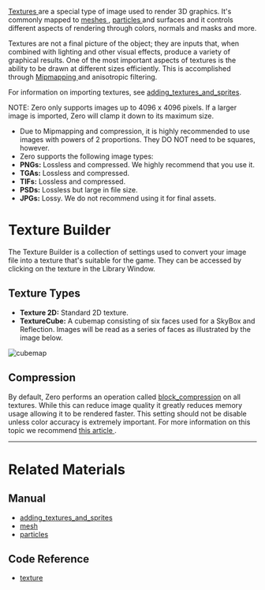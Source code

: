 [ Textures  ](https://github.com/ArendDanielek/ZeroDocsTest/blob/master/code_reference/class_reference/texture.markdown) are a special type of image used to render 3D graphics. It's commonly mapped to [ meshes ](https://github.com/ArendDanielek/ZeroDocsTest/blob/master/zero_editor_documentation/zeromanual/graphics/models/mesh.markdown), [ particles ](https://github.com/ArendDanielek/ZeroDocsTest/blob/master/zero_editor_documentation/tutorials/graphics/particles.markdown) and surfaces and it controls different aspects of rendering through colors, normals and masks and more.

Textures are not a final picture of the object; they are inputs that, when combined with lighting and other visual effects, produce a variety of graphical results. One of the most important aspects of textures is the ability to be drawn at different sizes efficiently. This is accomplished through [Mipmapping ](http://en.wikipedia.org/wiki/Mipmap) and anisotropic filtering.

For information on importing textures, see [adding_textures_and_sprites](https://github.com/ArendDanielek/ZeroDocsTest/blob/master/zero_editor_documentation/zeromanual/graphics/adding_assets/adding_textures_and_sprites.markdown).

NOTE: Zero only supports images up to 4096 x 4096 pixels. If a larger image is imported, Zero will clamp it down to its maximum size.

 - Due to Mipmapping and compression, it is highly recommended to use images with powers of 2 proportions. They DO NOT need to be squares, however.
 - Zero supports the following image types:
  - **PNGs:** Lossless and compressed. We highly recommend that you use it. 
  - **TGAs:** Lossless and compressed.
  - **TIFs:** Lossless and compressed.
  - **PSDs:** Lossless but large in file size.
  - **JPGs:** Lossy. We do not recommend using it for final assets.

 # Texture Builder
The Texture Builder is a collection of settings used to convert your image file into a texture that's suitable for the game. They can be accessed by clicking on the texture in the Library Window.

 ## Texture Types

 - **Texture 2D:** Standard 2D texture.
 - **TextureCube:** A cubemap consisting of six faces used for a SkyBox and Reflection. Images will be read as a series of faces as illustrated by the image below.




![cubemap](https://media.githubusercontent.com/media/zeroengineteam/ZeroFiles/master/doc_files/1145.png)


 ## Compression

By default, Zero performs an operation called [block_compression](https://github.com/ArendDanielek/ZeroDocsTest/blob/master/zero_editor_documentation/zeromanual/graphics/adding_assets/block_compression.markdown) on all textures. While this can reduce image quality it greatly reduces memory usage allowing it to be rendered faster. This setting should not be disable unless color accuracy is extremely important. For more information on this topic we recommend [this article ](http://www.reedbeta.com/blog/2012/02/12/understanding-bcn-texture-compression-formats/).

---

 # Related Materials
 ## Manual
- [adding_textures_and_sprites](https://github.com/ArendDanielek/ZeroDocsTest/blob/master/zero_editor_documentation/zeromanual/graphics/adding_assets/adding_textures_and_sprites.markdown)
- [mesh](https://github.com/ArendDanielek/ZeroDocsTest/blob/master/zero_editor_documentation/zeromanual/graphics/models/mesh.markdown)
- [particles](https://github.com/ArendDanielek/ZeroDocsTest/blob/master/zero_editor_documentation/tutorials/graphics/particles.markdown)
 ## Code Reference
- [texture](https://github.com/ArendDanielek/ZeroDocsTest/blob/master/code_reference/class_reference/texture.markdown)  
  
  
  
  
  
  
  

 